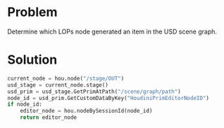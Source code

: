 # Problem
Determine which LOPs node generated an item in the USD scene graph.

# Solution
```python
current_node = hou.node("/stage/OUT")
usd_stage = current_node.stage()
usd_prim = usd_stage.GetPrimAtPath("/scene/graph/path")
node_id = usd_prim.GetCustomDataByKey("HoudiniPrimEditorNodeID")
if node_id:
    editor_node = hou.nodeBySessionId(node_id)
    return editor_node
```